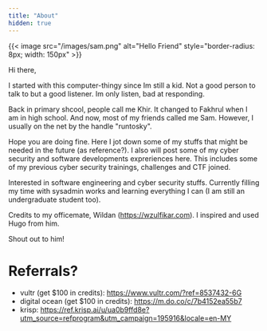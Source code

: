 ```yaml
---
title: "About"
hidden: true
---
```


{{< image src="/images/sam.png" alt="Hello Friend" style="border-radius: 8px; width: 150px" >}}

Hi there, 

I started with this computer-thingy since Im still a kid. Not a good person to talk to but a good listener. Im only listen, bad at responding. 

Back in primary shcool, people call me Khir. It changed to Fakhrul when I am in high school. And now, most of my friends called me Sam. However, I usually on the net by the handle "runtosky".

Hope you are doing fine. Here I jot down some of my stuffs that might be needed in the future (as reference?). I also will post some of my cyber security and software developments expreriences here. This includes some of my previous cyber security trainings, challenges and CTF joined.

Interested in software engineering and cyber security stuffs. Currently filling my time with sysadmin works and learning everything I can (I am still an undergraduate student too).

Credits to my officemate, Wildan (https://wzulfikar.com). I inspired and used Hugo from him.

Shout out to him!

# Referrals?

- vultr (get $100 in credits): https://www.vultr.com/?ref=8537432-6G
- digital ocean (get $100 in credits): https://m.do.co/c/7b4152ea55b7
- krisp: https://ref.krisp.ai/u/ua0b9ffd8e?utm_source=refprogram&utm_campaign=195916&locale=en-MY